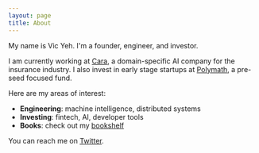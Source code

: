 ```yaml
---
layout: page
title: About
---
```


My name is Vic Yeh. I'm a founder, engineer, and investor.

I am currently working at [Cara](https://www.getcara.ai/), a domain-specific AI company for the insurance industry. I also invest in early stage startups at [Polymath](https://polymathcp.com), a pre-seed focused fund.

Here are my areas of interest:
- **Engineering**: machine intelligence, distributed systems
- **Investing**: fintech, AI, developer tools
- **Books**: check out my [bookshelf](http://vicyeh.com/books.html)

You can reach me on [Twitter](https://twitter.com/vicoyeh).
